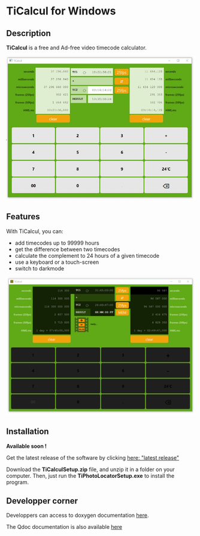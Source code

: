 # TiCalcul for Windows

## Description

**TiCalcul** is a free and Ad-free video timecode calculator.

![Screenshot](./images/screenshot.jpg)

## Features

With TiCalcul, you can:

* add timecodes up to 99999 hours
* get the difference between two timecodes
* calculate the complement to 24 hours of a given timecode
* use a keyboard or a touch-screen
* switch to darkmode

![Screenshot](./images/DarkMode.png)

## Installation

**Available soon !**

Get the latest release of the software by clicking [here: "latest release"](https://github.com/Sphinkie/TiCalcul/releases/latest/download/TiCalculSetup.zip)

Download the **TiCalculSetup.zip** file, and unzip it in a folder on your computer.
Then, just run the **TiPhotoLocatorSetup.exe** to install the program.

## Developper corner

Developpers can access to doxygen documentation [here](https://sphinkie.github.io/TiCalcul/doxygen/html/index.html).

The Qdoc documentation is also available [here](https://sphinkie.github.io/TiCalcul/qdoc/html/TiCalcul-module.html)

